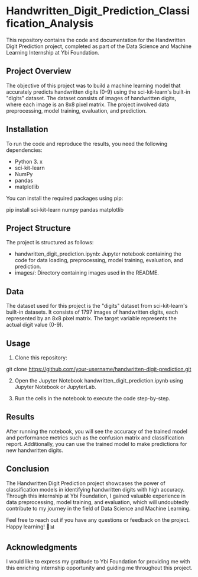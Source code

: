# Handwritten_Digit_Prediction_Classification_Analysis
This repository contains the code and documentation for the Handwritten Digit Prediction project, completed as part of the Data Science and Machine Learning Internship at Ybi Foundation.

## Project Overview
The objective of this project was to build a machine learning model that accurately predicts handwritten digits (0-9) using the sci-kit-learn's built-in "digits" dataset. The dataset consists of images of handwritten digits, where each image is an 8x8 pixel matrix. The project involved data preprocessing, model training, evaluation, and prediction.

## Installation
To run the code and reproduce the results, you need the following dependencies:

- Python 3. x
- sci-kit-learn
- NumPy
- pandas
- matplotlib

You can install the required packages using pip:

pip install sci-kit-learn numpy pandas matplotlib

## Project Structure
The project is structured as follows:

- handwritten_digit_prediction.ipynb: Jupyter notebook containing the code for data loading, preprocessing, model training, evaluation, and prediction.
- images/: Directory containing images used in the README.

## Data
The dataset used for this project is the "digits" dataset from sci-kit-learn's built-in datasets. It consists of 1797 images of handwritten digits, each represented by an 8x8 pixel matrix. The target variable represents the actual digit value (0-9).

## Usage
1. Clone this repository:

git clone https://github.com/your-username/handwritten-digit-prediction.git

2. Open the Jupyter Notebook handwritten_digit_prediction.ipynb using Jupyter Notebook or JupyterLab.

3. Run the cells in the notebook to execute the code step-by-step.

## Results
After running the notebook, you will see the accuracy of the trained model and performance metrics such as the confusion matrix and classification report. Additionally, you can use the trained model to make predictions for new handwritten digits.

## Conclusion
The Handwritten Digit Prediction project showcases the power of classification models in identifying handwritten digits with high accuracy. Through this internship at Ybi Foundation, I gained valuable experience in data preprocessing, model training, and evaluation, which will undoubtedly contribute to my journey in the field of Data Science and Machine Learning.

Feel free to reach out if you have any questions or feedback on the project. Happy learning! 🚀📊

## Acknowledgments
I would like to express my gratitude to Ybi Foundation for providing me with this enriching internship opportunity and guiding me throughout this project.
